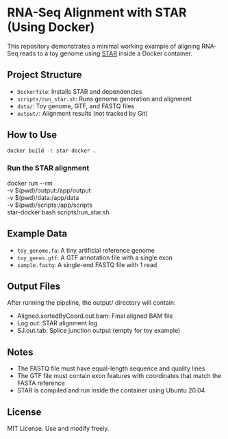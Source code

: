 # RNA-Seq Alignment with STAR (Using Docker)

This repository demonstrates a minimal working example of aligning RNA-Seq reads to a toy genome using [STAR](https://github.com/alexdobin/STAR) inside a Docker container.

## Project Structure

- `Dockerfile`: Installs STAR and dependencies
- `scripts/run_star.sh`: Runs genome generation and alignment
- `data/`: Toy genome, GTF, and FASTQ files
- `output/`: Alignment results (not tracked by Git)

## How to Use

```bash
docker build -t star-docker .
```

### Run the STAR alignment
docker run --rm \
  -v $(pwd)/output:/app/output \
  -v $(pwd)/data:/app/data \
  -v $(pwd)/scripts:/app/scripts \
  star-docker bash scripts/run_star.sh


## Example Data
- ```toy_genome.fa```: A tiny artificial reference genome
- ```toy_genes.gtf```: A GTF annotation file with a single exon
- ```sample.fastq```: A single-end FASTQ file with 1 read

## Output Files
After running the pipeline, the output/ directory will contain:
  - Aligned.sortedByCoord.out.bam: Final aligned BAM file
  - Log.out: STAR alignment log
  - SJ.out.tab: Splice junction output (empty for toy example)

## Notes
- The FASTQ file must have equal-length sequence and quality lines
- The GTF file must contain exon features with coordinates that match the FASTA reference
- STAR is compiled and run inside the container using Ubuntu 20.04

## License
MIT License. Use and modify freely.
